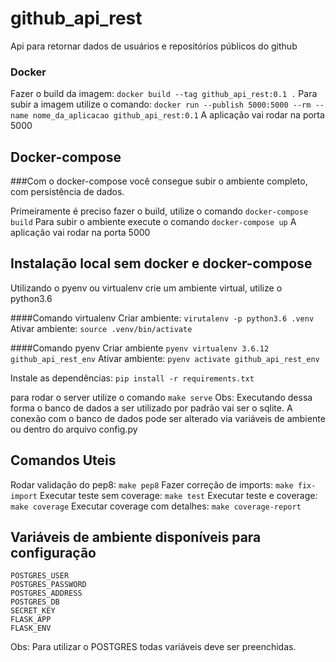 # github_api_rest
Api para retornar dados de usuários e repositórios públicos do github

### Docker
Fazer o build da imagem: `docker build --tag github_api_rest:0.1 .`
Para subir a imagem utilize o comando:
`docker run --publish 5000:5000 --rm --name nome_da_aplicacao github_api_rest:0.1`
A aplicação vai rodar na porta 5000

## Docker-compose
###Com o docker-compose você consegue subir o ambiente completo, com persistência de dados.

Primeiramente é preciso fazer o build, utilize o comando `docker-compose build`
Para subir o ambiente execute o comando `docker-compose up`
A aplicação vai rodar na porta 5000

## Instalação local sem docker e docker-compose
Utilizando o pyenv ou virtualenv crie um ambiente virtual, utilize o python3.6

####Comando virtualenv
Criar ambiente: `virutalenv -p python3.6 .venv`
Ativar ambiente: `source .venv/bin/activate`

####Comando pyenv
Criar ambiente `pyenv virtualenv 3.6.12 github_api_rest_env`
Ativar ambiente: `pyenv activate github_api_rest_env`

Instale as dependências: `pip install -r requirements.txt`

para rodar o server utilize o comando `make serve`
Obs: Executando dessa forma o banco de dados a ser utilizado por padrão vai ser o sqlite.
A conexão com o banco de dados pode ser alterado via variáveis de ambiente ou dentro do arquivo config.py

## Comandos Uteis
Rodar validação do pep8: `make pep8`
Fazer correção de imports: `make fix-import`
Executar teste sem coverage: `make test`
Executar teste e coverage: `make coverage`
Executar coverage com detalhes: `make coverage-report`

## Variáveis de ambiente disponíveis para configuração
```
POSTGRES_USER
POSTGRES_PASSWORD
POSTGRES_ADDRESS
POSTGRES_DB
SECRET_KEY
FLASK_APP
FLASK_ENV
```
Obs: Para utilizar o POSTGRES todas variáveis deve ser preenchidas.
